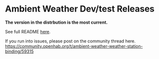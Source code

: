 # Ambient Weather Dev/test Releases

**The version in the distrbution is the most current.**

See full README [here](https://github.com/mhilbush/openhab2-addons/blob/ambient-weather-binding/bundles/org.openhab.binding.ambientweather/README.md).

If you run into issues, please post on the community thread here.
https://community.openhab.org/t/ambient-weather-weather-station-binding/59315
